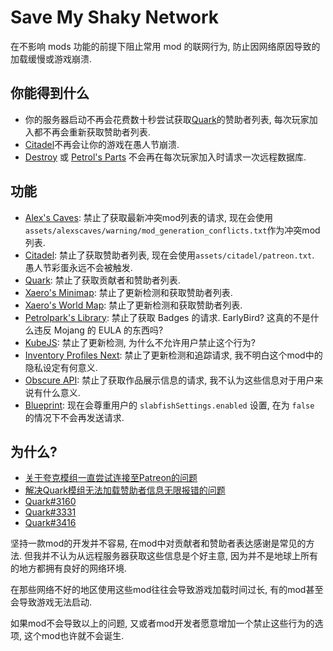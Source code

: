 # Save My Shaky Network

在不影响 mods 功能的前提下阻止常用 mod 的联网行为, 防止因网络原因导致的加载缓慢或游戏崩溃.

## 你能得到什么

- 你的服务器启动不再会花费数十秒尝试获取[Quark](https://modrinth.com/mod/qnQsVE2z)的赞助者列表, 每次玩家加入都不再会重新获取赞助者列表.
- [Citadel](https://modrinth.com/mod/jJfV67b1)不再会让你的游戏在愚人节崩溃.
- [Destroy](https://modrinth.com/mod/destroy) 或 [Petrol's Parts](https://modrinth.com/mod/petrols-parts)
  不会再在每次玩家加入时请求一次远程数据库.

## 功能

- [Alex's Caves](https://modrinth.com/mod/qnQsVE2z): 禁止了获取最新冲突mod列表的请求,
  现在会使用`assets/alexscaves/warning/mod_generation_conflicts.txt`作为冲突mod列表.
- [Citadel](https://modrinth.com/mod/jJfV67b1): 禁止了获取赞助者列表, 现在会使用`assets/citadel/patreon.txt`.
  愚人节彩蛋永远不会被触发.
- [Quark](https://modrinth.com/mod/qnQsVE2z): 禁止了获取贡献者和赞助者列表.
- [Xaero's Minimap](https://modrinth.com/mod/1bokaNcj): 禁止了更新检测和获取赞助者列表.
- [Xaero's World Map](https://modrinth.com/mod/NcUtCpym): 禁止了更新检测和获取赞助者列表.
- [Petrolpark's Library](https://modrinth.com/mod/petrolpark): 禁止了获取 Badges 的请求. EarlyBird? 这真的不是什么违反
  Mojang 的 EULA 的东西吗?
- [KubeJS](https://modrinth.com/mod/kubejs): 禁止了更新检测, 为什么不允许用户禁止这个行为?
- [Inventory Profiles Next](https://modrinth.com/mod/O7RBXm3n): 禁止了更新检测和追踪请求, 我不明白这个mod中的隐私设定有何意义.
- [Obscure API](https://modrinth.com/mod/fU7jbFHc): 禁止了获取作品展示信息的请求, 我不认为这些信息对于用户来说有什么意义.
- [Blueprint](https://modrinth.com/mod/VsM5EDoI): 现在会尊重用户的 `slabfishSettings.enabled` 设置, 在为 `false`
  的情况下不会再发送请求.

## 为什么?

- [关于夸克模组一直尝试连接至Patreon的问题](https://www.bilibili.com/video/BV14E421u7Kt/)
- [解决Quark模组无法加载赞助者信息无限报错的问题](https://www.bilibili.com/read/cv13814407/)
- [Quark#3160](https://github.com/VazkiiMods/Quark/issues/3160)
- [Quark#3331](https://github.com/VazkiiMods/Quark/issues/3331)
- [Quark#3416](https://github.com/VazkiiMods/Quark/issues/3416)

坚持一款mod的开发并不容易, 在mod中对贡献者和赞助者表达感谢是常见的方法. 但我并不认为从远程服务器获取这些信息是个好主意,
因为并不是地球上所有的地方都拥有良好的网络环境.

在那些网络不好的地区使用这些mod往往会导致游戏加载时间过长, 有的mod甚至会导致游戏无法启动.

如果mod不会导致以上的问题, 又或者mod开发者愿意增加一个禁止这些行为的选项, 这个mod也许就不会诞生.
